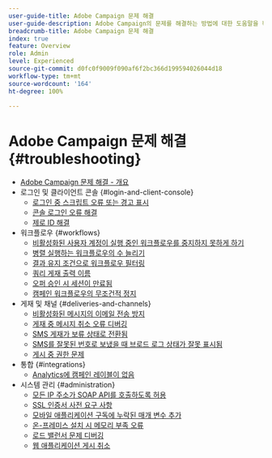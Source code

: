 ```yaml
---
user-guide-title: Adobe Campaign 문제 해결
user-guide-description: Adobe Campaign의 문제를 해결하는 방법에 대한 도움말을 확인할 수 있습니다.
breadcrumb-title: Adobe Campaign 문제 해결
index: true
feature: Overview
role: Admin
level: Experienced
source-git-commit: d0fc0f9009f090af6f2bc366d199594026044d18
workflow-type: tm+mt
source-wordcount: '164'
ht-degree: 100%

---
```



# Adobe Campaign 문제 해결 {#troubleshooting}

+ [Adobe Campaign 문제 해결 - 개요](/help/troubleshoot-adobe-campaign/overview.md)
+ 로그인 및 클라이언트 콘솔 {#login-and-client-console}
   + [로그인 중 스크립트 오류 또는 경고 표시](/help/troubleshoot-adobe-campaign/script-error-during-login-errors.md)
   + [콘솔 로그인 오류 해결](/help/troubleshoot-adobe-campaign/console-login-errors.md)
   + [제로 ID 해결](/help/troubleshoot-adobe-campaign/fixing-zero-id.md)
+ 워크플로우 {#workflows}
   + [비활성화된 사용자 계정이 실행 중인 워크플로우를 중지하지 못하게 하기](/help/troubleshoot-adobe-campaign/prevent-disabled-accounts-from-stopping-workflow.md)
   + [병렬 실행하는 워크플로우의 수 늘리기](/help/troubleshoot-adobe-campaign/increase-parallel-workflows.md)
   + [결과 유지 조건으로 워크플로우 필터링](/help/troubleshoot-adobe-campaign/keep-result-workflow.md)
   + [쿼리 게재 출력 이름](/help/troubleshoot-adobe-campaign/query-delivery-output-names.md)
   + [오퍼 승인 시 세션이 만료됨](/help/troubleshoot-adobe-campaign/session-expired-approving-offer.md)
   + [캠페인 워크플로우의 무조건적 정지](/help/troubleshoot-adobe-campaign/unconditional-stop-workflow.md)
+ 게재 및 채널 {#deliveries-and-channels}
   + [비활성화된 메시지의 이메일 전송 방지](/help/troubleshoot-adobe-campaign/disabled-messages-sending-emails.md)
   + [게재 중 메시지 취소 오류 디버깅](/help/troubleshoot-adobe-campaign/message-cancelled-error.md)
   + [SMS 게재가 보류 상태로 전환됨](/help/troubleshoot-adobe-campaign/resolve-pending-state-sms-delivery.md)
   + [SMS를 잘못된 번호로 보냈을 때 브로드 로그 상태가 잘못 표시됨](/help/troubleshoot-adobe-campaign/sms-broad-log.md)
   + [게시 중 권한 문제](/help/troubleshoot-adobe-campaign/publishing-permissions-issues.md)
+ 통합 {#integrations}
   + [Analytics에 캠페인 레이블이 없음](/help/troubleshoot-adobe-campaign/missing-campaign-label.md)
+ 시스템 관리 {#administration}
   + [모든 IP 주소가 SOAP API를 호출하도록 허용](/help/troubleshoot-adobe-campaign/allow-all-ip-address-to-make-soap-calls.md)
   + [SSL 인증서 사전 요구 사항](/help/troubleshoot-adobe-campaign/ssl-pre-requisites.md)
   + [모바일 애플리케이션 구독에 누락된 매개 변수 추가](/help/troubleshoot-adobe-campaign/missing-parameters-app-subscription.md)
   + [온-프레미스 설치 시 메모리 부족 오류](/help/troubleshoot-adobe-campaign/troubleshooting-memory-issues.md)
   + [로드 밸런서 문제 디버깅](/help/troubleshoot-adobe-campaign/load-balancer-issues.md)
   + [웹 애플리케이션 게시 취소](/help/troubleshoot-adobe-campaign/unpublish-web-application.md)